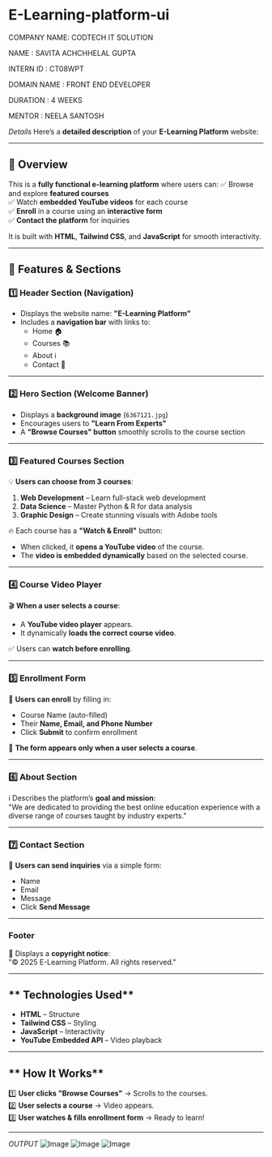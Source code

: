 # E-Learning-platform-ui
COMPANY NAME: CODTECH IT SOLUTION

NAME : SAVITA ACHCHHELAL GUPTA

INTERN ID : CT08WPT

DOMAIN NAME : FRONT END DEVELOPER

DURATION : 4 WEEKS

MENTOR : NEELA SANTOSH


*Details*
Here’s a **detailed description** of your **E-Learning Platform** website:

---

## **📌 Overview**
This is a **fully functional e-learning platform** where users can:
✅ Browse and explore **featured courses**  
✅ Watch **embedded YouTube videos** for each course  
✅ **Enroll** in a course using an **interactive form**  
✅ **Contact the platform** for inquiries  

It is built with **HTML**, **Tailwind CSS**, and **JavaScript** for smooth interactivity.

---

## **🔹 Features & Sections**
### **1️⃣ Header Section (Navigation)**
- Displays the website name: **"E-Learning Platform"**  
- Includes a **navigation bar** with links to:
  - Home 🏠  
  - Courses 📚  
  - About ℹ️  
  - Contact 📩  

---

### **2️⃣ Hero Section (Welcome Banner)**
- Displays a **background image** (`6367121.jpg`)  
- Encourages users to **"Learn From Experts"**  
- A **"Browse Courses" button** smoothly scrolls to the course section  

---

### **3️⃣ Featured Courses Section**
💡 **Users can choose from 3 courses**:  
1. **Web Development** – Learn full-stack web development  
2. **Data Science** – Master Python & R for data analysis  
3. **Graphic Design** – Create stunning visuals with Adobe tools  

🔥 Each course has a **"Watch & Enroll"** button:  
- When clicked, it **opens a YouTube video** of the course.  
- The **video is embedded dynamically** based on the selected course.  

---

### **4️⃣ Course Video Player**
🎬 **When a user selects a course**:
- A **YouTube video player** appears.  
- It dynamically **loads the correct course video**.  

✅ Users can **watch before enrolling**.  

---

### **5️⃣ Enrollment Form**
📝 **Users can enroll** by filling in:  
- Course Name (auto-filled)  
- Their **Name, Email, and Phone Number**  
- Click **Submit** to confirm enrollment  

📌 **The form appears only when a user selects a course**.  

---

### **6️⃣ About Section**
ℹ️ Describes the platform’s **goal and mission**:  
"We are dedicated to providing the best online education experience with a diverse range of courses taught by industry experts."  

---

### **7️⃣ Contact Section**
📩 **Users can send inquiries** via a simple form:  
- Name  
- Email  
- Message  
- Click **Send Message**  

---

### **Footer**
🛑 Displays a **copyright notice**:  
"© 2025 E-Learning Platform. All rights reserved."  

---

## ** Technologies Used**
- **HTML** – Structure  
- **Tailwind CSS** – Styling  
- **JavaScript** – Interactivity  
- **YouTube Embedded API** – Video playback  

---

## ** How It Works**
1️⃣ **User clicks "Browse Courses"** → Scrolls to the courses.  
2️⃣ **User selects a course** → Video appears.  
3️⃣ **User watches & fills enrollment form** → Ready to learn!  

---
*OUTPUT*
![Image](https://github.com/user-attachments/assets/78d7a869-aab6-4fe9-8dba-56754b5b5196)
![Image](https://github.com/user-attachments/assets/c29fe587-5f68-477f-af52-6fd41a2bc6d2)
![Image](https://github.com/user-attachments/assets/73709057-71d6-4195-8251-b7ecb48fd1e0)
